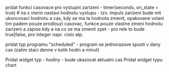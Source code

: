 
pridat funkci casovace pro vystupni zarizeni - timer(seconds, on_state = true) # na x vterin nastavi hodnotu vystupu - tzv. impuls
zarizeni bude mit ukoncovaci hodnotu a cas, kdy se ma ta hodnota zmenit, opakovane volani tim padem pouze prodlouzi casovac, funkce pouze vlastne zmeni hodnotu zarizeni a zapise kdy a na co se ma zmenit zpet - pro rele to bude true|false, pro integer napr. cislo atp.

pridat typ programu "scheduled" - program se jednorazove spusti v dany cas (zatim staci denne v kolik hodin a minut)

Pridat widget typ - hodiny - bude ukazovat aktualni cas
Pridat widget typu chart
